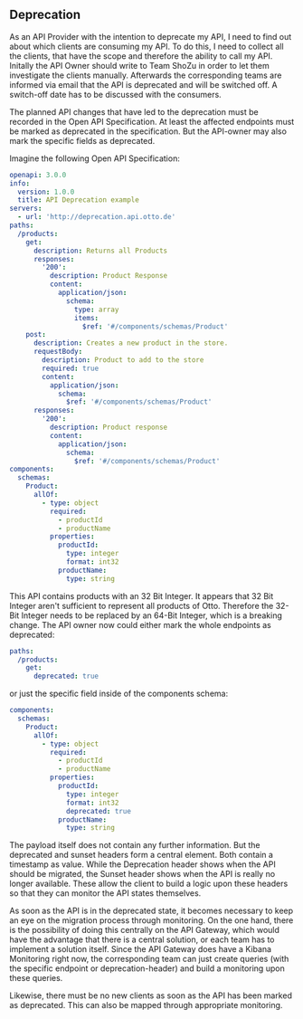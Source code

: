 ## Deprecation

As an API Provider with the intention to deprecate my API, I need to find out about which clients are consuming my API. To do this, I need to collect all the clients, that have the scope and therefore the ability to call my API. Initally the API Owner should write to Team ShoZu in order to let them investigate the clients manually. Afterwards the corresponding teams are informed via email that the API is deprecated and will be switched off. A switch-off date has to be discussed with the consumers.

The planned API changes that have led to the deprecation must be recorded in the Open API Specification. At least the affected endpoints must be marked as deprecated in the specification. But the API-owner may also mark the specific fields as deprecated.

Imagine the following Open API Specification:

```yaml
openapi: 3.0.0
info:
  version: 1.0.0
  title: API Deprecation example
servers:
  - url: 'http://deprecation.api.otto.de'
paths:
  /products:
    get:
      description: Returns all Products
      responses:
        '200':
          description: Product Response
          content:
            application/json:
              schema:
                type: array
                items:
                  $ref: '#/components/schemas/Product'
    post:
      description: Creates a new product in the store.
      requestBody:
        description: Product to add to the store
        required: true
        content:
          application/json:
            schema:
              $ref: '#/components/schemas/Product'
      responses:
        '200':
          description: Product response
          content:
            application/json:
              schema:
                $ref: '#/components/schemas/Product'
components:
  schemas:
    Product:
      allOf:
        - type: object
          required:
            - productId
            - productName
          properties:
            productId:
              type: integer
              format: int32
            productName:
              type: string
```

This API contains products with an 32 Bit Integer. It appears that 32 Bit Integer aren't sufficient to represent all products of Otto. Therefore the 32-Bit Integer needs to be replaced by an 64-Bit Integer, which is a breaking change. The API owner now could either mark the whole endpoints as deprecated:

```yaml
paths:
  /products:
    get:
      deprecated: true
```

or just the specific field inside of the components schema:

```yaml
components:
  schemas:
    Product:
      allOf:
        - type: object
          required:
            - productId
            - productName
          properties:
            productId:
              type: integer
              format: int32
              deprecated: true
            productName:
              type: string
```
 
The payload itself does not contain any further information. But the deprecated and sunset headers form a central element. Both contain a timestamp as value. While the Deprecation header shows when the API should be migrated, the Sunset header shows when the API is really no longer available. These allow the client to build a logic upon these headers so that they can monitor the API states themselves.

As soon as the API is in the deprecated state, it becomes necessary to keep an eye on the migration process through monitoring. On the one hand, there is the possibility of doing this centrally on the API Gateway, which would have the advantage that there is a central solution, or each team has to implement a solution itself. Since the API Gateway does have a Kibana Monitoring right now, the corresponding team can just create queries (with the specific endpoint or deprecation-header) and build a monitoring upon these queries.

Likewise, there must be no new clients as soon as the API has been marked as deprecated. This can also be mapped through appropriate monitoring.

